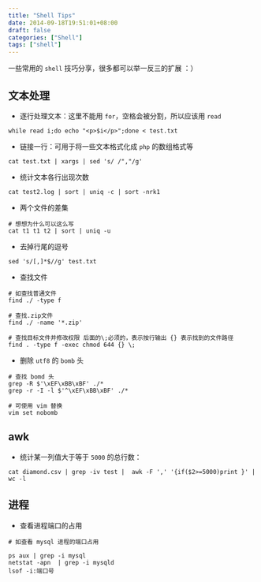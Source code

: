 ```yaml
---
title: "Shell Tips"
date: 2014-09-18T19:51:01+08:00
draft: false
categories: ["Shell"]
tags: ["shell"]
---
```



一些常用的 `shell` 技巧分享，很多都可以举一反三的扩展 ：）

## 文本处理

* 逐行处理文本：这里不能用 `for`，空格会被分割，所以应该用 `read`

```shell
while read i;do echo "<p>$i</p>";done < test.txt
```

* 链接一行：可用于将一些文本格式化成 `php` 的数组格式等

```shell
cat test.txt | xargs | sed 's/ /","/g'
```

* 统计文本各行出现次数

```shell
cat test2.log | sort | uniq -c | sort -nrk1
```

* 两个文件的差集

```
# 想想为什么可以这么写
cat t1 t1 t2 | sort | uniq -u
```

* 去掉行尾的逗号

```shell
sed 's/[,]*$//g' test.txt
```

* 查找文件

```shell
# 如查找普通文件
find ./ -type f

# 查找.zip文件
find ./ -name '*.zip'

# 查找目标文件并修改权限 后面的\;必须的，表示按行输出 {} 表示找到的文件路径
find . -type f -exec chmod 644 {} \; 
```

* 删除 `utf8` 的 `bomb` 头

```shell
# 查找 bomd 头
grep -R $'\xEF\xBB\xBF' ./*
grep -r -I -l $'^\xEF\xBB\xBF' ./*

# 可使用 vim 替换
vim set nobomb
```


## awk

* 统计某一列值大于等于 `5000` 的总行数：

```shell
cat diamond.csv | grep -iv test |  awk -F ',' '{if($2>=5000)print }' | wc -l
```

## 进程

* 查看进程端口的占用

```shell
# 如查看 mysql 进程的端口占用

ps aux | grep -i mysql
netstat -apn  | grep -i mysqld 
lsof -i:端口号
```
